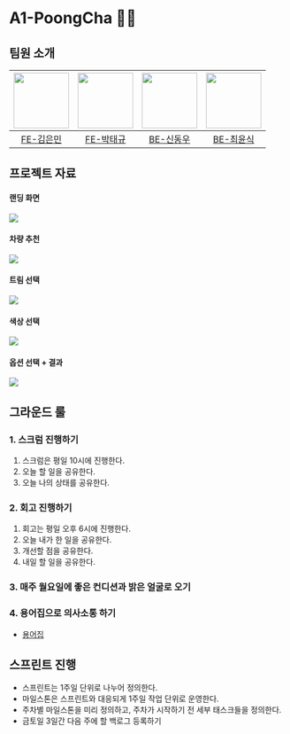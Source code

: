 # A1-PoongCha 🚗💨

## 팀원 소개
| <img src="https://avatars.githubusercontent.com/u/63971484?v=4" width="100px"> | <img src="https://avatars.githubusercontent.com/u/64758823?v=4" width="100px"> | <img src="https://avatars.githubusercontent.com/u/58596222?v=4" width="100px"> | <img src="https://avatars.githubusercontent.com/u/60809936?v=4" width="100px"> |
| :-------------------------------------------------------------------------------------------------------------------------------: | :------------------------------------------------------------------------------: | :------------------------------------------------------------------------------: | :-----------------------------------------------------------------------------------------------------------------------: |
|[FE-김은민](https://github.com/menuin)|[FE-박태규](https://github.com/ptq124)|[BE-신동우](https://github.com/socra167)|[BE-최윤식](https://github.com/Yunsik-Choi)|


## 프로젝트 자료
<p align="left">
  <h4>랜딩 화면</h4>
  <img src="https://github.com/softeerbootcamp-2nd/A1-PoongCha/assets/64758823/a22c7520-d146-4ed9-9394-54a8e1a7c70b">
</p>
<p align="left">
  <h4>차량 추천</h4>
  <img src="https://github.com/softeerbootcamp-2nd/A1-PoongCha/assets/64758823/f6006c6a-3dee-40f8-87e7-1347510e6053">
</p>
<p align="left">
  <h4>트림 선택</h4>
  <img src="https://github.com/softeerbootcamp-2nd/A1-PoongCha/assets/64758823/1f28dc43-52d5-4a61-b693-244066ff1743">
</p>
<p align="left">
  <h4>색상 선택</h4>
  <img src="https://github.com/softeerbootcamp-2nd/A1-PoongCha/assets/64758823/37701291-96b9-4f63-a350-4cf0151ec0d8">
</p>
<p align="left">
  <h4>옵션 선택 + 결과</h4>
  <img src="https://github.com/softeerbootcamp-2nd/A1-PoongCha/assets/64758823/687510f5-2029-4a24-b730-562bf1cf350a">
</p>

## 그라운드 룰
### 1. 스크럼 진행하기

1. 스크럼은 평일 10시에 진행한다.
2. 오늘 할 일을 공유한다.
3. 오늘 나의 상태를 공유한다.

### 2. 회고 진행하기

1. 회고는 평일 오후 6시에 진행한다.
2. 오늘 내가 한 일을 공유한다.
3. 개선할 점을 공유한다.
4. 내일 할 일을 공유한다.
 
### 3. 매주 월요일에 좋은 컨디션과 밝은 얼굴로 오기

### 4. 용어집으로 의사소통 하기

- [용어집](https://github.com/softeerbootcamp-2nd/A1-PoongCha/wiki/%EC%9A%A9%EC%96%B4-%EC%82%AC%EC%A0%84)

## 스프린트 진행
- 스프린트는 1주일 단위로 나누어 정의한다.
- 마일스톤은 스프린트와 대응되게 1주일 작업 단위로 운영한다.
- 주차별 마일스톤을 미리 정의하고, 주차가 시작하기 전 세부 태스크들을 정의한다.
- 금토일 3일간 다음 주에 할 백로그 등록하기
